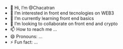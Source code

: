- 👋 Hi, I’m @Chacatran
- 👀 I’m interested in front end tecnologies on WEB3
- 🌱 I’m currently learning front end basics
- 💞️ I’m looking to collaborate on front end and crypto
- 📫 How to reach me ...
- 😄 Pronouns: ...
- ⚡ Fun fact: ...

<!---
Chacatran/Chacatran is a ✨ special ✨ repository because its `README.md` (this file) appears on your GitHub profile.
You can click the Preview link to take a look at your changes.
--->
